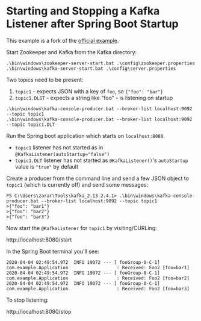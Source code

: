 # Starting and Stopping a Kafka Listener after Spring Boot Startup

This example is a fork of the [official example](https://github.com/spring-projects/spring-kafka/tree/master/samples/sample-01).

Start Zookeeper and Kafka from the Kafka directory:

```
.\bin\windows\zookeeper-server-start.bat .\config\zookeeper.properties
.\bin\windows\kafka-server-start.bat .\config\server.properties
```

Two topics need to be present:

1. `topic1` - expects JSON with a key of `foo`, so `{"foo": "bar"}`
2. `topic1.DLST` - expects a string like "foo"  - is listening on startup

```$xslt
.\bin\windows\kafka-console-producer.bat --broker-list localhost:9092 --topic topic1
.\bin\windows\kafka-console-producer.bat --broker-list localhost:9092 --topic topic1.DLT
```

Run the Spring boot application which starts on `localhost:8080`.

- `topic1` listener has not started as in `@KafkaListener(autoStartup="false")`
- `topic1.DLT` listener has not started as `@KafkaListener()`'s `autoStartup` value is `"true"` by default

Create a producer from the command line and send a few JSON object to `topic1` (which is currently off) and send some messages:

```
PS C:\Users\zarar\Tools\kafka_2.13-2.4.1> .\bin\windows\kafka-console-producer.bat --broker-list localhost:9092 --topic topic1                                                                                                                     
>{"foo": "bar1"}
>{"foo": "bar2"}
>{"foo": "bar3"}
```

Now start the `@KafkaListener` for `topic1` by visiting/CURLing:

http://localhost:8080/start

In the Spring Boot terminal you'll see:

```
2020-04-04 02:49:54.972  INFO 19072 --- [ fooGroup-0-C-1] com.example.Application                  : Received: Foo2 [foo=bar1]
2020-04-04 02:49:54.972  INFO 19072 --- [ fooGroup-0-C-1] com.example.Application                  : Received: Foo2 [foo=bar2]
2020-04-04 02:49:54.972  INFO 19072 --- [ fooGroup-0-C-1] com.example.Application                  : Received: Foo2 [foo=bar3]
```

To stop listening:

http://localhost:8080/stop
